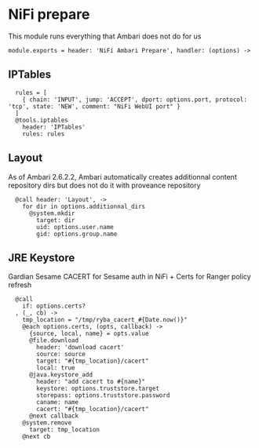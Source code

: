 
# NiFi prepare

This module runs everything that Ambari does not do for us

    module.exports = header: 'NiFi Ambari Prepare', handler: (options) ->

## IPTables

      rules = [
        { chain: 'INPUT', jump: 'ACCEPT', dport: options.port, protocol: 'tcp', state: 'NEW', comment: "NiFi WebUI port" }
      ]
      @tools.iptables
        header: 'IPTables'
        rules: rules

## Layout

As of Ambari 2.6.2.2, Ambari automatically creates additionnal content repository dirs but does not do it with proveance repository

      @call header: 'Layout', ->
        for dir in options.additionnal_dirs
          @system.mkdir
            target: dir
            uid: options.user.name
            gid: options.group.name

## JRE Keystore

Gardian Sesame CACERT for Sesame auth in NiFi + Certs for Ranger policy refresh
            
      @call
        if: options.certs?
      , (_, cb) ->
        tmp_location = "/tmp/ryba_cacert_#{Date.now()}"
        @each options.certs, (opts, callback) ->
          {source, local, name} = opts.value
          @file.download
            header: 'download cacert'
            source: source
            target: "#{tmp_location}/cacert"
            local: true
          @java.keystore_add
            header: "add cacert to #{name}"
            keystore: options.truststore.target
            storepass: options.truststore.password
            caname: name
            cacert: "#{tmp_location}/cacert"
          @next callback
        @system.remove
          target: tmp_location
        @next cb